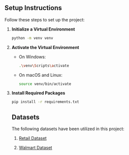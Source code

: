 ## Setup Instructions

Follow these steps to set up the project:

1. **Initialize a Virtual Environment**

    ```bash
    python -m venv venv
    ```

2. **Activate the Virtual Environment**

    - On Windows:
      ```bash
      .\venv\Scripts\activate
      ```
    - On macOS and Linux:
      ```bash
      source venv/bin/activate
      ```

3. **Install Required Packages**

    ```bash
    pip install -r requirements.txt
    ```

    ## Datasets

    The following datasets have been utilized in this project:

    1. [Retail Dataset](https://www.kaggle.com/datasets/abdurraziq01/retail-data)

    2. [Walmart Dataset](https://www.kaggle.com/datasets/saadabdurrazzaq/walmart-retail-data)